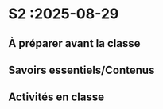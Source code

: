 # S2 :<!-- varexp:begin S2 -->2025-08-29<!-- varexp:end -->

## À préparer avant la classe

## Savoirs essentiels/Contenus

## Activités en classe

